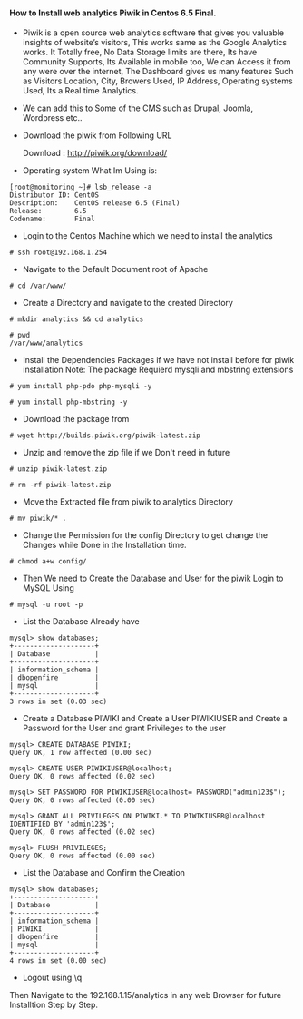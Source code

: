 #### How to Install web analytics Piwik in Centos 6.5 Final.

* Piwik is a open source web analytics software that gives you valuable insights of website’s visitors, This works same as the Google Analytics works. It Totally free, No Data Storage limits are there, Its have Community Supports, Its Available in mobile too, We can Access it from any were over the internet, The Dashboard gives us many features Such as Visitors Location, City, Browers Used, IP Address, Operating systems Used, Its a Real time Analytics.

* We can add this to Some of the CMS such as Drupal, Joomla, Wordpress etc..

* Download the piwik from Following URL

  Download  :  http://piwik.org/download/

* Operating system What Im Using is:

```
[root@monitoring ~]# lsb_release -a
Distributor ID: CentOS
Description:    CentOS release 6.5 (Final)
Release:        6.5
Codename:       Final
```

* Login to the Centos Machine which we need to install the analytics

```
# ssh root@192.168.1.254
```


* Navigate to the Default Document root of Apache

```
# cd /var/www/
```

* Create a Directory and navigate to the created Directory

```
# mkdir analytics && cd analytics

# pwd
/var/www/analytics
```

* Install the Dependencies Packages if we have not install before for piwik installation
  Note: The package Requierd mysqli and mbstring extensions


```
# yum install php-pdo php-mysqli -y

# yum install php-mbstring -y
```

* Download the package from 

```
# wget http://builds.piwik.org/piwik-latest.zip
```

* Unzip and remove the zip file if we Don't need in future


```
# unzip piwik-latest.zip

# rm -rf piwik-latest.zip
```

* Move the Extracted file from piwik to analytics Directory

```
# mv piwik/* .
```

* Change the Permission for the config Directory to get change the Changes while Done in the Installation time.


```
# chmod a+w config/
```

* Then We need to Create the Database and User for the piwik 
  Login to MySQL Using


``` 
# mysql -u root -p
```

* List the Database Already have

```
mysql> show databases;
+--------------------+
| Database           |
+--------------------+
| information_schema |
| dbopenfire         |
| mysql              |
+--------------------+
3 rows in set (0.03 sec)
```

* Create a Database PIWIKI and Create a User PIWIKIUSER and Create a Password for the User and grant Privileges to the user


```
mysql> CREATE DATABASE PIWIKI;
Query OK, 1 row affected (0.00 sec)

mysql> CREATE USER PIWIKIUSER@localhost;
Query OK, 0 rows affected (0.02 sec)

mysql> SET PASSWORD FOR PIWIKIUSER@localhost= PASSWORD("admin123$");
Query OK, 0 rows affected (0.00 sec)

mysql> GRANT ALL PRIVILEGES ON PIWIKI.* TO PIWIKIUSER@localhost IDENTIFIED BY 'admin123$';
Query OK, 0 rows affected (0.02 sec)

mysql> FLUSH PRIVILEGES;
Query OK, 0 rows affected (0.00 sec)
```


* List the Database and Confirm the Creation 


```
mysql> show databases;
+--------------------+
| Database           |
+--------------------+
| information_schema |
| PIWIKI             |
| dbopenfire         |
| mysql              |
+--------------------+
4 rows in set (0.00 sec)
```

* Logout using \q

Then Navigate to the 192.168.1.15/analytics in any web Browser for future Installtion Step by Step.
